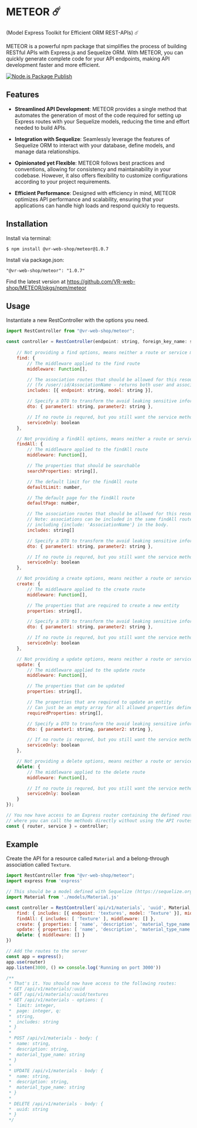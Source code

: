 # METEOR ☄️
(Model Express Toolkit for Efficient ORM REST-APIs) ☄️

METEOR is a powerful npm package that simplifies the process of building RESTful APIs with Express.js and Sequelize ORM. With METEOR, you can quickly generate complete code for your API endpoints, making API development faster and more efficient.

[![Node.js Package Publish](https://github.com/VR-web-shop/METEOR/actions/workflows/npm-publish-github-packages.yml/badge.svg?branch=release)](https://github.com/VR-web-shop/METEOR/actions/workflows/npm-publish-github-packages.yml)

## Features

- **Streamlined API Development**: METEOR provides a single method that automates the generation of most of the code required for setting up Express routes with your Sequelize models, reducing the time and effort needed to build APIs.
  
- **Integration with Sequelize**: Seamlessly leverage the features of Sequelize ORM to interact with your database, define models, and manage data relationships.
  
- **Opinionated yet Flexible**: METEOR follows best practices and conventions, allowing for consistency and maintainability in your codebase. However, it also offers flexibility to customize configurations according to your project requirements.
  
- **Efficient Performance**: Designed with efficiency in mind, METEOR optimizes API performance and scalability, ensuring that your applications can handle high loads and respond quickly to requests.

## Installation

Install via terminal:
```
$ npm install @vr-web-shop/meteor@1.0.7
```

Install via package.json:
```
"@vr-web-shop/meteor": "1.0.7"
```

Find the latest version at https://github.com/VR-web-shop/METEOR/pkgs/npm/meteor

## Usage
Instantiate a new RestController with the options you need.
```js
import RestController from "@vr-web-shop/meteor";

const controller = RestController(endpoint: string, foreign_key_name: string, model: SequelizeModel {
    
    // Not providing a find options, means neither a route or service method will be generated.
    find: { 
        // The middleware applied to the find route
        middleware: Function[], 

        // The association routes that should be allowed for this resource 
        // (fx /user/:id/AssociationName - returns both user and association)
        includes: [{ endpoint: string, model: string }],

        // Specify a DTO to transform the avoid leaking sensitive information
        dto: { parameter1: string, parameter2: string },

        // If no route is requred, but you still want the service method, add serviceOnly: true
        serviceOnly: boolean
    },

    // Not providing a findAll options, means neither a route or service method will be generated.
    findAll: { 
        // The middleware applied to the findAll route
        middleware: Function[], 

        // The properties that should be searchable
        searchProperties: string[],

        // The default limit for the findAll route
        defaultLimit: number,

        // The default page for the findAll route
        defaultPage: number,

        // The association routes that should be allowed for this resource.
        // Note: associations can be included in the same findAll route by 
        // including {include: 'AssociationName'} in the body. 
        includes: string[]

        // Specify a DTO to transform the avoid leaking sensitive information
        dto: { parameter1: string, parameter2: string },

        // If no route is requred, but you still want the service method, add serviceOnly: true
        serviceOnly: boolean
    },

    // Not providing a create options, means neither a route or service method will be generated.
    create: { 
        // The middleware applied to the create route
        middleware: Function[],

        // The properties that are required to create a new entity
        properties: string[],

        // Specify a DTO to transform the avoid leaking sensitive information
        dto: { parameter1: string, parameter2: string },

        // If no route is requred, but you still want the service method, add serviceOnly: true
        serviceOnly: boolean
    },

    // Not providing a update options, means neither a route or service method will be generated.
    update: { 
        // The middleware applied to the update route
        middleware: Function[],

        // The properties that can be updated
        properties: string[], 

        // The properties that are required to update an entity
        // Can just be an empty array for all allowed properties defined in the 'properties'-array.
        requiredProperties: string[],

        // Specify a DTO to transform the avoid leaking sensitive information
        dto: { parameter1: string, parameter2: string },

        // If no route is requred, but you still want the service method, add serviceOnly: true
        serviceOnly: boolean
    },

    // Not providing a delete options, means neither a route or service method will be generated.
    delete: { 
        // The middleware applied to the delete route
        middleware: Function[],

        // If no route is requred, but you still want the service method, add serviceOnly: true
        serviceOnly: boolean
    }
});

// You now have access to an Express router containing the defined routes, and a service instance
// where you can call the methods directly without using the API routes.
const { router, service } = controller;
```

## Example
Create the API for a resource called `Material` and a belong-through association called `Texture`.
```js
import RestController from "@vr-web-shop/meteor";
import express from 'express'

// This should be a model defined with Sequelize (https://sequelize.org/)
import Material from './models/Material.js'

const controller = RestController(`api/v1/materials`, 'uuid', Material, {
    find: { includes: [{ endpoint: 'textures', model: 'Texture' }], middleware: [] },
    findAll: { includes: [ 'Texture' ], middleware: [] },
    create: { properties: [ 'name', 'description', 'material_type_name' ], middleware: [] },
    update: { properties: [ 'name', 'description', 'material_type_name' ], middleware: [] },
    delete: { middleware: [] }
})

// Add the routes to the server
const app = express();
app.use(router)
app.listen(3000, () => console.log('Running on port 3000'))

/**
 * That's it. You should now have access to the following routes:
 * GET /api/v1/materials/:uuid 
 * GET /api/v1/materials/:uuid/textures
 * GET /api/v1/materials - options: {
 *  limit: integer, 
 *  page: integer, q: 
 *  string, 
 *  includes: string
 * }
 * 
 * POST /api/v1/materials - body: {
 *  name: string, 
 *  description: string, 
 *  material_type_name: string
 * }
 * 
 * UPDATE /api/v1/materials - body: {
 *  name: string, 
 *  description: string, 
 *  material_type_name: string
 * }
 * 
 * DELETE /api/v1/materials - body: {
 *  uuid: string
 * }
 */
```
